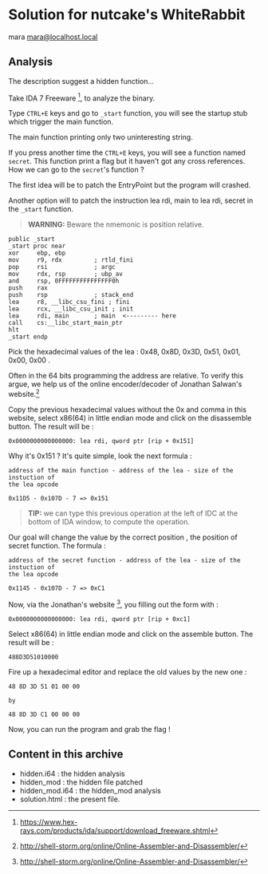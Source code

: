 # Solution for nutcake's WhiteRabbit
mara <mara@localhost.local>

## Analysis

The description suggest a hidden function...

Take IDA 7 Freeware [^1], to analyze the binary.

Type `CTRL+E` keys and go to `_start` function, you will see the startup stub
which trigger the main function.

The main function printing only two uninteresting string.

If you press another time the `CTRL+E` keys, you will see a function named
`secret`. This function print a flag but it haven't got any cross references.
How we can go to the `secret`'s function ?

The first idea will be to patch the EntryPoint but the program will crashed.

Another option will to patch the instruction lea rdi, main to lea rdi, secret in
the `_start` function.

> **WARNING:** Beware the nmemonic is position relative.

```assembly
public _start
_start proc near
xor     ebp, ebp
mov     r9, rdx         ; rtld_fini
pop     rsi             ; argc
mov     rdx, rsp        ; ubp_av
and     rsp, 0FFFFFFFFFFFFFFF0h
push    rax
push    rsp             ; stack_end
lea     r8, __libc_csu_fini ; fini
lea     rcx, __libc_csu_init ; init
lea     rdi, main       ; main  <--------- here
call    cs:__libc_start_main_ptr
hlt
_start endp
````

Pick the hexadecimal values of the lea : 0x48, 0x8D, 0x3D, 0x51, 0x01,
0x00, 0x00 .

Often in the 64 bits programming the address are relative. To verify this argue,
we help us of the online encoder/decoder of Jonathan Salwan's website.[^2]

Copy the previous hexadecimal values without the 0x and comma in this website,
select x86(64) in little endian mode and click on the disassemble button. The
result will be :

```assembly
0x0000000000000000: lea rdi, qword ptr [rip + 0x151]
```

Why it's 0x151 ? It's quite simple, look the next formula :

```assembly
address of the main function - address of the lea - size of the instuction of
the lea opcode

0x11D5 - 0x107D - 7 => 0x151
```

> **TIP:** we can type this previous operation at the left of IDC at the bottom of
IDA window, to compute the operation.


Our goal will change the value by the correct position , the position of
secret function. The formula :

```assembly
address of the secret function - address of the lea - size of the instuction of
the lea opcode

0x1145 - 0x107D - 7 => 0xC1
````

Now, via the Jonathan's website [^2], you filling out the form with :

```assembly
0x0000000000000000: lea rdi, qword ptr [rip + 0xc1]
```

Select x86(64) in little endian mode and click on the assemble button. The
result will be :

```
488D3D51010000
```

Fire up a hexadecimal editor and replace the old values by the new one :

```
48 8D 3D 51 01 00 00

by

48 8D 3D C1 00 00 00
```

Now, you can run the program and grab the flag !

## Content in this archive

- hidden.i64     : the hidden analysis
- hidden_mod     : the hidden file patched
- hidden_mod.i64 : the hidden_mod analysis
- solution.html  : the present file.


[^2]: http://shell-storm.org/online/Online-Assembler-and-Disassembler/
[^1]: https://www.hex-rays.com/products/ida/support/download_freeware.shtml
